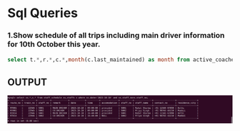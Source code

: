 # Sql Queries

### 1.Show schedule of all trips including main driver information for 10th October this year.
```sql
select t.*,r.*,c.*,month(c.last_maintained) as month from active_coaches ac,coaches c,trains t,routes r where ac.coach_no=c.coach_no and ac.train_no=t.train_no and r.route_no=t.route_no and r.route_name IN("GOA-MUMBAI","AJMER-LONAVALA") having month<6;
```
## OUTPUT
<img src="./23112036_shashi_ranjan/b1.png">


